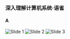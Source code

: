<link rel="stylesheet" href="../extra/ideal-image-slider.css">
<link rel="stylesheet" href="../extra/ideal-default-theme.css">
<script src="../extra/ideal-image-slider.js"></script>

### 深入理解计算机系统·语雀

#### A

<div id="slider">
    <img src="https://pic.leetcode-cn.com/91ed1b06b593e0b7a2ddb967cf20077ad3c815826dfa602bf20c9214ec3cb466-Picture1.png" alt="Slide 1" />
    <img src="https://pic.leetcode-cn.com/829aae155c20fed4ce43a1bba2077bb46979a08e842b98f1f97f183a1016afee-Picture2.png" alt="Slide 2" />
    <img src="https://pic.leetcode-cn.com/5456814fa5b10a5e859996daaf2f6b56287af368134d8b04dce820612f2c4608-Picture3.png" alt="Slide 3" />
</div>
<script>let slider=new IdealImageSlider.Slider('#slider'); slider.addBulletNav();</script>
